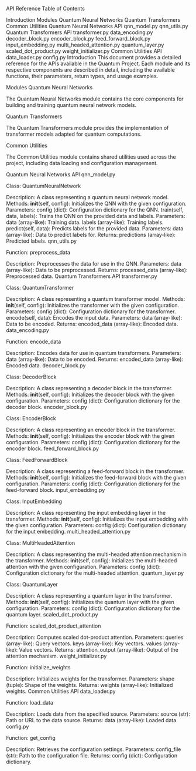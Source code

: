 API Reference
Table of Contents

Introduction
Modules
Quantum Neural Networks
Quantum Transformers
Common Utilities
Quantum Neural Networks API
qnn_model.py
qnn_utils.py
Quantum Transformers API
transformer.py
data_encoding.py
decoder_block.py
encoder_block.py
feed_forward_block.py
input_embedding.py
multi_headed_attention.py
quantum_layer.py
scaled_dot_product.py
weight_initializer.py
Common Utilities API
data_loader.py
config.py
Introduction
This document provides a detailed reference for the APIs available in the Quantum Project. Each module and its respective components are described in detail, including the available functions, their parameters, return types, and usage examples.

Modules
Quantum Neural Networks

The Quantum Neural Networks module contains the core components for building and training quantum neural network models.

Quantum Transformers

The Quantum Transformers module provides the implementation of transformer models adapted for quantum computations.

Common Utilities

The Common Utilities module contains shared utilities used across the project, including data loading and configuration management.

Quantum Neural Networks API
qnn_model.py

Class: QuantumNeuralNetwork

Description: A class representing a quantum neural network model.
Methods:
__init__(self, config): Initializes the QNN with the given configuration.
Parameters:
config (dict): Configuration dictionary for the QNN.
train(self, data, labels): Trains the QNN on the provided data and labels.
Parameters:
data (array-like): Training data.
labels (array-like): Training labels.
predict(self, data): Predicts labels for the provided data.
Parameters:
data (array-like): Data to predict labels for.
Returns:
predictions (array-like): Predicted labels.
qnn_utils.py

Function: preprocess_data

Description: Preprocesses the data for use in the QNN.
Parameters:
data (array-like): Data to be preprocessed.
Returns:
processed_data (array-like): Preprocessed data.
Quantum Transformers API
transformer.py

Class: QuantumTransformer

Description: A class representing a quantum transformer model.
Methods:
__init__(self, config): Initializes the transformer with the given configuration.
Parameters:
config (dict): Configuration dictionary for the transformer.
encode(self, data): Encodes the input data.
Parameters:
data (array-like): Data to be encoded.
Returns:
encoded_data (array-like): Encoded data.
data_encoding.py

Function: encode_data

Description: Encodes data for use in quantum transformers.
Parameters:
data (array-like): Data to be encoded.
Returns:
encoded_data (array-like): Encoded data.
decoder_block.py

Class: DecoderBlock

Description: A class representing a decoder block in the transformer.
Methods:
__init__(self, config): Initializes the decoder block with the given configuration.
Parameters:
config (dict): Configuration dictionary for the decoder block.
encoder_block.py

Class: EncoderBlock

Description: A class representing an encoder block in the transformer.
Methods:
__init__(self, config): Initializes the encoder block with the given configuration.
Parameters:
config (dict): Configuration dictionary for the encoder block.
feed_forward_block.py

Class: FeedForwardBlock

Description: A class representing a feed-forward block in the transformer.
Methods:
__init__(self, config): Initializes the feed-forward block with the given configuration.
Parameters:
config (dict): Configuration dictionary for the feed-forward block.
input_embedding.py

Class: InputEmbedding

Description: A class representing the input embedding layer in the transformer.
Methods:
__init__(self, config): Initializes the input embedding with the given configuration.
Parameters:
config (dict): Configuration dictionary for the input embedding.
multi_headed_attention.py

Class: MultiHeadedAttention

Description: A class representing the multi-headed attention mechanism in the transformer.
Methods:
__init__(self, config): Initializes the multi-headed attention with the given configuration.
Parameters:
config (dict): Configuration dictionary for the multi-headed attention.
quantum_layer.py

Class: QuantumLayer

Description: A class representing a quantum layer in the transformer.
Methods:
__init__(self, config): Initializes the quantum layer with the given configuration.
Parameters:
config (dict): Configuration dictionary for the quantum layer.
scaled_dot_product.py

Function: scaled_dot_product_attention

Description: Computes scaled dot-product attention.
Parameters:
queries (array-like): Query vectors.
keys (array-like): Key vectors.
values (array-like): Value vectors.
Returns:
attention_output (array-like): Output of the attention mechanism.
weight_initializer.py

Function: initialize_weights

Description: Initializes weights for the transformer.
Parameters:
shape (tuple): Shape of the weights.
Returns:
weights (array-like): Initialized weights.
Common Utilities API
data_loader.py

Function: load_data

Description: Loads data from the specified source.
Parameters:
source (str): Path or URL to the data source.
Returns:
data (array-like): Loaded data.
config.py

Function: get_config

Description: Retrieves the configuration settings.
Parameters:
config_file (str): Path to the configuration file.
Returns:
config (dict): Configuration dictionary.
